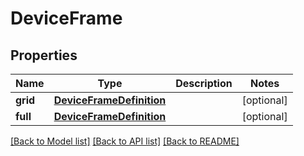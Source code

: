 # DeviceFrame

## Properties
Name | Type | Description | Notes
------------ | ------------- | ------------- | -------------
**grid** | [**DeviceFrameDefinition**](DeviceFrameDefinition.md) |  | [optional] 
**full** | [**DeviceFrameDefinition**](DeviceFrameDefinition.md) |  | [optional] 

[[Back to Model list]](../README.md#documentation-for-models) [[Back to API list]](../README.md#documentation-for-api-endpoints) [[Back to README]](../README.md)

